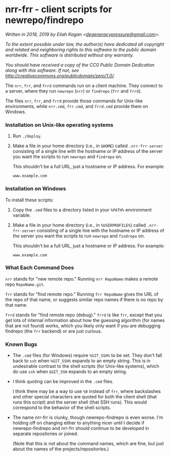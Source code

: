 # nrr-frr - client scripts for newrepo/findrepo

*Written in 2018, 2019 by Eliah Kagan \<degeneracypressure@gmail.com\>.*

*To the extent possible under law, the author(s) have dedicated all copyright
and related and neighboring rights to this software to the public domain
worldwide. This software is distributed without any warranty.*

*You should have received a copy of the CC0 Public Domain Dedication along with
this software. If not, see
<http://creativecommons.org/publicdomain/zero/1.0/>.*

The `nrr`, `frr`, and `frrd` commands run on a client machine. They connect to
a server, where they run `newrepo` (`nrr`) or `findrepo` (`frr` and `frrd`).

The files `nrr`, `frr`, and `frrd` provide those commands for Unix-like
environments, while `nrr.cmd`, `frr.cmd`, and `frrd.cmd` provide them on
Windows.

### Installation on Unix-like operating systems

1. Run `./deploy`.

2. Make a file in your home directory (i.e., in `$HOME`) called `.nrr-frr-server`
consisting of a single line with the hostname or IP address of the server you
want the scripts to run `newrepo` and `findrepo` on.

    This shouldn't be a full URL, just a hostname or IP address. For example:

    ```none
    www.example.com
    ```

### Installation on Windows

To install these scripts:

1. Copy the `.cmd` files to a directory listed in your `%PATH%` environment
variable.

2. Make a file in your home directory (i.e., in `%USERPROFILE%`) called
`.nrr-frr-server` consisting of a single line with the hostname or IP address
of the server you want the scripts to run `newrepo` and `findrepo` on.

    This shouldn't be a full URL, just a hostname or IP address. For example:

    ```none
    www.example.com
    ```

### What Each Command Does

`nrr` stands for "new remote repo." Running `nrr RepoName` makes a remote repo `RepoName.git`.

`frr` stands for "find remote repo." Running `frr RepoName` gives the URL of
the repo of that name, or suggests similar repo names if there is no repo by
that name.

`frrd` stands for "find remote repo (debug)." `frrd` is like `frr`, except that
you get lots of internal information about how the guessing algorithm (for
names that are not found) works, which you likely only want if you are
debugging findrepo (the `frr` backend) or are just curious.

### Known Bugs

- The `.cmd` files (for Windows) require `%GIT_SSH%` to be set. They don't fall
back to `ssh` when `%GIT_SSH%` expands to an empty string. This is in
undesirable contrast to the shell scripts (for Unix-like systems), which do use
`ssh` when `$GIT_SSH` expands to an empty string.

- I think quoting can be improved in the `.cmd` files.

    I think there may be a way to use `%0` instead of `frr`, where backslashes
    and other special characters are quoted for both the client shell (that
    runs this script) and the server shell (that SSH runs). This would
    correspond to the behavior of the shell scripts.

- The name nrr-frr is clunky, though newrepo-findrepo is even worse. I'm
holding off on changing either to anything nicer until I decide if
newrepo-findrepo and nrr-frr should continue to be developed in separate
repositories or joined.

    (Note that this is not about the command names, which are fine, but just
    about the names of the projects/repositories.)

